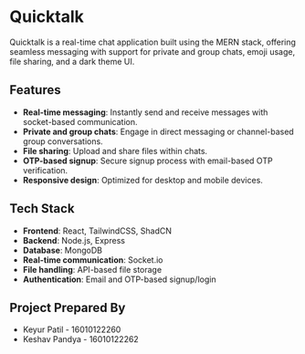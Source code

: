 # Quicktalk

Quicktalk is a real-time chat application built using the MERN stack, offering seamless messaging with support for private and group chats, emoji usage, file sharing, and a dark theme UI.

## Features
- **Real-time messaging**: Instantly send and receive messages with socket-based communication.
- **Private and group chats**: Engage in direct messaging or channel-based group conversations.
- **File sharing**: Upload and share files within chats.
- **OTP-based signup**: Secure signup process with email-based OTP verification.
- **Responsive design**: Optimized for desktop and mobile devices.

## Tech Stack
- **Frontend**: React, TailwindCSS, ShadCN
- **Backend**: Node.js, Express
- **Database**: MongoDB
- **Real-time communication**: Socket.io
- **File handling**: API-based file storage
- **Authentication**: Email and OTP-based signup/login

## Project Prepared By
- Keyur Patil - 16010122260
- Keshav Pandya - 16010122262